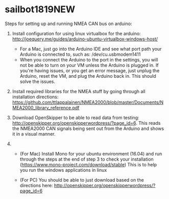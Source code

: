# sailbot1819NEW

Steps for setting up and running NMEA CAN bus on arduino:

1. Install configuration for using linux virtualbox for the arduino: http://joequery.me/guides/arduino-ubuntu-virtualbox-windows-host/
	- For a Mac, just go into the Arduino IDE and see what port path your Arduino is connected to, such as: 
	     /dev/cu.usbmodem1411
	- When you connect the Arduino to the port in the settings, you will not be able to turn on your VM unless the Arduino is plugged in. If you're having issues, or you get an error message, just unplug the Arduino, reset the VM, and plug the Arduino back in. This should solve the issues.


2. Install required libraries for the NMEA stuff by going through all installation directions: https://github.com/ttlappalainen/NMEA2000/blob/master/Documents/NMEA2000_library_reference.pdf
   
3. Download OpenSkipper to be able to read data from testing: http://openskipper.org/openskipperwordpress/?page_id=6. This reads the NMEA2000 CAN signals being sent out from the Arduino and shows it in a visual manner.

4.  - (For Mac) Install Mono for your ubuntu environment (16.04) and run through the steps at the end of step 3 to check your installation (https://www.mono-project.com/download/stable) This is to help you run the windows applications in linux

    - (For PC) You should be able to just download based on the directions here: http://openskipper.org/openskipperwordpress/?page_id=6

